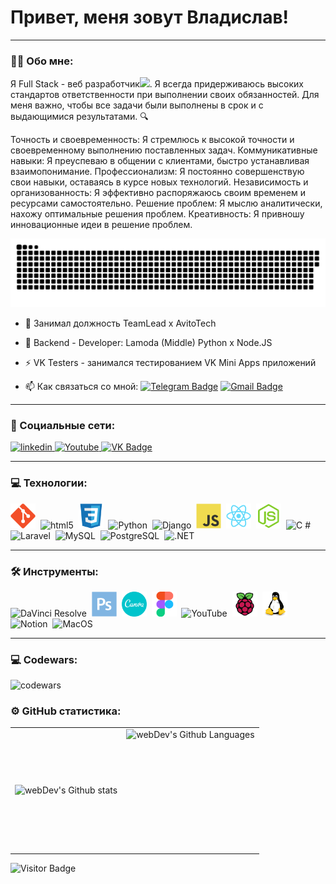 
# Привет, меня зовут Владислав!

---

### :man_technologist: Обо мне:

Я Full Stack - веб разработчик<img src="https://media.giphy.com/media/WUlplcMpOCEmTGBtBW/giphy.gif" width="30px">. Я всегда придерживаюсь высоких стандартов ответственности при выполнении своих обязанностей. Для меня важно, чтобы все задачи были выполнены в срок и с выдающимися результатами. 🔍

Точность и своевременность: Я стремлюсь к высокой точности и своевременному выполнению поставленных задач.
Коммуникативные навыки: Я преуспеваю в общении с клиентами, быстро устанавливая взаимопонимание.
Профессионализм: Я постоянно совершенствую свои навыки, оставаясь в курсе новых технологий.
Независимость и организованность: Я эффективно распоряжаюсь своим временем и ресурсами самостоятельно.
Решение проблем: Я мыслю аналитически, нахожу оптимальные решения проблем.
Креативность: Я привношу инновационные идеи в решение проблем.

<p align="center">
 <img width="600" src="assets/github-snake.svg" alt="snake"/>
</p>

- :telescope: Занимал должность TeamLead х AvitoTech

- :seedling: Backend - Developer: Lamoda (Middle) Python x Node.JS 

- :zap: VK Testers - занимался тестированием VK Mini Apps приложений

- :mailbox: Как связаться со мной: [![Telegram Badge](https://img.shields.io/badge/-eldboy-blue?style=flat&logo=Telegram&logoColor=white)](https://t.me/eldboy) [![Gmail Badge](https://img.shields.io/badge/-Gmail-red?style=flat&logo=Gmail&logoColor=white)](mailto:fr.dedpr@gmail.com)

---

### 🤝 Социальные сети:

  <div id="badges">
    <a href="https://taplink.cc/eldboyplay" target="_blank">
      <img src="https://cdn-icons-png.flaticon.com/512/2504/2504799.png" width="40" height="40" alt="linkedin" />
    </a>
    <!-- <a href="https://t.me/tehnomaniak07" target="_blank">
      <img src="https://cdn-icons-png.flaticon.com/512/2111/2111646.png" width="40" height="40" alt="telegram group" />
    </a -->
    <a href="https://www.youtube.com/@eldboyplay" target="_blank">
      <img src="https://cdn-icons-png.flaticon.com/512/3670/3670147.png" width="40" height="40" alt="Youtube"/>
    <a> 
    <a href="https://vk.com/eldboyplay" target="_blank">
      <img src="https://cdn-icons-png.flaticon.com/512/145/145813.png" width="40" height="40" alt="VK Badge"/>
    </a>
    <!-- <a href="https://dzen.ru/tehnomaniak" target="_blank">
      <img src="https://upload.wikimedia.org/wikipedia/commons/thumb/a/ab/Yandex_Zen_logo_icon.svg/1024px-Yandex_Zen_logo_icon.svg.png" width="40" height="40" alt="Zen Badge"/>
    </a> -->
  </div>

---

### 💻 Технологии:

<div>
  <img src="https://github.com/devicons/devicon/blob/master/icons/git/git-original.svg" title="git" alt="git" width="40" height="40"/>&nbsp
  <img src="https://raw.githubusercontent.com/danielcranney/readme-generator/main/public/icons/skills/html5-colored.svg" title="HTML5" alt="html5" width="40" height="40"/>&nbsp
  <img src="https://github.com/devicons/devicon/blob/master/icons/css3/css3-original.svg" title="css" alt="css" width="40" height="40"/>&nbsp
  <img src="https://raw.githubusercontent.com/danielcranney/readme-generator/main/public/icons/skills/python-colored.svg" title="Python" alt="Python" width="40" height="40"/>&nbsp
  <img src="https://raw.githubusercontent.com/danielcranney/readme-generator/main/public/icons/skills/django-colored.svg" title="Django" alt="Django" width="40" height="40"/>&nbsp
  <img src="https://github.com/devicons/devicon/blob/master/icons/javascript/javascript-original.svg" title="javascript" alt="javascript" width="40" height="40"/>&nbsp
  <img src="https://github.com/devicons/devicon/blob/master/icons/react/react-original.svg" title="reactjs" alt="reactjs" width="40" height="40"/>&nbsp
  <img src="https://github.com/devicons/devicon/blob/master/icons/nodejs/nodejs-original.svg" title="nodejs" alt="nodejs" width="40" height="40"/>&nbsp
  <img src="https://raw.githubusercontent.com/danielcranney/readme-generator/main/public/icons/skills/csharp-colored.svg" title="C#" alt="C #" width="40" height="40"/>&nbsp
  <img src="https://raw.githubusercontent.com/danielcranney/readme-generator/main/public/icons/skills/laravel-colored.svg" title="Laravel" alt="Laravel" width="40" height="40"/>&nbsp
  <img src="https://raw.githubusercontent.com/danielcranney/readme-generator/main/public/icons/skills/mysql-colored.svg" title="MySQL" alt="MySQL" width="40" height="40"/>&nbsp
 <img src="https://raw.githubusercontent.com/danielcranney/readme-generator/main/public/icons/skills/postgresql-colored.svg" title="PostgreSQL" alt="PostgreSQL" width="40" height="40"/>&nbsp
 <img src="https://raw.githubusercontent.com/danielcranney/readme-generator/main/public/icons/skills/dot-net-colored.svg" title=".NET" alt=".NET" width="40" height="40"/>&nbsp
</div>

---

### 🛠 Инструменты:

<div>
  <img src="https://upload.wikimedia.org/wikipedia/commons/9/90/DaVinci_Resolve_17_logo.svg" title="DaVinci Resolve" alt="DaVinci Resolve" width="40" height="40"/>&nbsp;
  <img src="https://github.com/devicons/devicon/blob/master/icons/photoshop/photoshop-plain.svg" title="photoshop" alt="photoshop" width="40" height="40"/>&nbsp;
  <img src="https://github.com/devicons/devicon/blob/master/icons/canva/canva-original.svg" title="canva" alt="canva" width="40" height="40"/>&nbsp;
  <img src="https://github.com/devicons/devicon/blob/master/icons/figma/figma-original.svg" title="figma" alt="figma" width="40" height="40"/>&nbsp;
  <img src="https://upload.wikimedia.org/wikipedia/commons/9/9e/YouTube_Logo_%282013-2017%29.svg" title="YouTube" alt="YouTube" width="40" height="40"/>&nbsp;
  <img src="https://github.com/devicons/devicon/blob/master/icons/raspberrypi/raspberrypi-original.svg" title="raspberrypi" alt="raspberrypi" width="40" height="40"/>&nbsp;
  <img src="https://github.com/devicons/devicon/blob/master/icons/linux/linux-original.svg" title="linux" alt="linux" width="40" height="40"/>&nbsp;
  <img src="https://upload.wikimedia.org/wikipedia/commons/e/e9/Notion-logo.svg" title="Notion" alt="Notion" width="40" height="40"/>&nbsp;
   <img src="https://raw.githubusercontent.com/danielcranney/readme-generator/main/public/icons/skills/macos-colored.svg" title="MacOS" alt="MacOS" width="40" height="40"/>&nbsp
</div>

---

<!-- ### 💻 Пройденные курсы:

| Курсы                                                           | Дата              |
| ----------------------------------------------------------------| :---------------: |
| netology.ru/Старт в программировании                            | 02/2022 - 03/2022 |
| stepik.org/Основы программирования на C. Задачи.                | 02/2022 - 03/2022 |
| netology.ru/Основы верстки сайта                                | 02/2022 - 03/2022 |
| netology.ru/Первые шаги в JavaScript: создаём сайт и приложение | 02/2022 - 03/2022 |
| stepik.org/Веб-разработка для начинающих: HTML и CSS            | 02/2022 - 03/2022 |
| stepik.org/JavaScript для начинающих                            | 01/2023 - 01/2023 |
| stepik.org/Web-технологии: начальный уровень                    | 01/2023 - 01/2023 |
| practicum.yandex/Факультет Веб разработки                       | 05/2022 - xx/2023 |

--- -->

### 💻 Codewars:

![codewars](https://www.codewars.com/users/Eldboy/badges/large)

### ⚙️ GitHub статистика:

<table>
  <tr>
    <td>
      <img align="left" src="http://github-readme-streak-stats.herokuapp.com?user=EldboyPlay&theme=dark&background=000000" alt="webDev's Github stats" />
    </td>
    <td>
      <img height="195px" align="right" alt="webDev's Github Languages" src="https://github-readme-stats-sigma-five.vercel.app/api/top-langs/?username=FilimonovAlexey&layout=compact&theme=vision-friendly-dark" />
    </td>
  </tr>
</table>

![Visitor Badge](https://visitor-badge.laobi.icu/badge?page_id=EldboyPlay)
